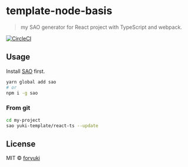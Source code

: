 # template-node-basis

> my SAO generator for React project with TypeScript and webpack.

[![CircleCI](https://circleci.com/gh/foryuki/template-node-basis.svg?style=svg)](https://circleci.com/gh/foryuki/template-node-basis)

## Usage

Install [SAO](https://github.com/saojs/sao) first.

```bash
yarn global add sao
# or
npm i -g sao
```

### From git

```bash
cd my-project
sao yuki-template/react-ts --update
```

## License

MIT &copy; [foryuki](github.com/foryuki)
